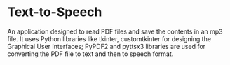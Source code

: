 # Text-to-Speech

An application designed to read PDF files and save the contents in an mp3 file. It uses Python libraries like tkinter, customtkinter for designing the Graphical User Interfaces; PyPDF2 and pyttsx3 libraries are used for converting the PDF file to text and then to speech format.
